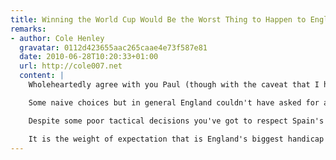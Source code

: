 ```yaml
---
title: Winning the World Cup Would Be the Worst Thing to Happen to English Football
remarks:
- author: Cole Henley
  gravatar: 0112d423655aac265caae4e73f587e81
  date: 2010-06-28T10:20:33+01:00
  url: http://cole007.net
  content: |
    Wholeheartedly agree with you Paul (though with the caveat that I haven't supported England at international level since Mexico '86).

    Some naive choices but in general England couldn't have asked for a better manager than Capello for the World Cup. Sadly the media never gave him the space and time to appoint the best team rather than the best group of eleven individuals.

    Despite some poor tactical decisions you've got to respect Spain's Del Bosque who in the face of an equally expectant media started the tournament with both Torres and Fabregas on the bench. If Capello had freedom or resolve to start with Gerrard, Lampard or Rooney on bench might have been a different outcome.

    It is the weight of expectation that is England's biggest handicap and sadly the media dusted off all the nostalgic cliches (1966, WWII) in the face of an England team that failed to offer anything new. Perhaps the English need to look north of the Border for a lesson on footballing expectation, stop looking back and just enjoy the ride: <http://sport.caledonianmercury.com/2010/06/21/three-tips-as-the-three-lions-slouch-from-66-to-78/00407>
---
```

